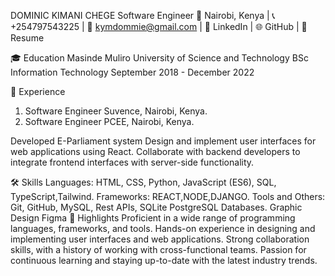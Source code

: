 DOMINIC KIMANI CHEGE
Software Engineer
📍 Nairobi, Kenya | 📞 +254797543225 | 📧 kymdommie@gmail.com | 💼 LinkedIn | 🌐 GitHub | 📄 Resume

🎓 Education
Masinde Muliro University of Science and Technology
BSc Information Technology
September 2018 - December 2022

💼 Experience
1. Software Engineer
   Suvence, Nairobi, Kenya.
2. Software Engineer
   PCEE, Nairobi, Kenya.

Developed E-Parliament system
Design and implement user interfaces for web applications using React.
Collaborate with backend developers to integrate frontend interfaces with server-side functionality.

🛠️ Skills
Languages: HTML, CSS, Python, JavaScript (ES6), SQL, TypeScript,Tailwind.
Frameworks: REACT,NODE,DJANGO.
Tools and Others: Git, GitHub, MySQL, Rest APIs, SQLite PostgreSQL Databases.
Graphic Design
Figma
🌟 Highlights
Proficient in a wide range of programming languages, frameworks, and tools.
Hands-on experience in designing and implementing user interfaces and web applications.
Strong collaboration skills, with a history of working with cross-functional teams.
Passion for continuous learning and staying up-to-date with the latest industry trends.

